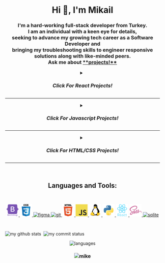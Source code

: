 

<!--
**Mikaildokgoz/Mikaildokgoz** is a ✨ _special_ ✨ repository because its `README.md` (this file) appears on your GitHub profile.

Here are some ideas to get you started:

- 🔭 I’m currently working on ...
- 🌱 I’m currently learning ...
- 👯 I’m looking to collaborate on ...
- 🤔 I’m looking for help with ...
- 💬 Ask me about ...
- 📫 How to reach me: ...
- 😄 Pronouns: ...
- ⚡ Fun fact: ...
-->

<h1 align="center">Hi 👋, I'm Mikail</h1>
<h3 align="center">I'm a hard-working full-stack developer from Turkey. <br> I am an individual with a keen eye for details, <br> seeking to advance my growing tech career as a Software Developer and <br> bringing my troubleshooting skills to engineer responsive solutions along with like-minded peers.<br> Ask me about <a href="https://github.com/Mikaildokgoz?tab=repositories">**projects!**</a></h3>

<details align="center">
  <summary><h3><em>Click For React Projects!</em></h3></summary>

  <p><a href="https://fireblogapp-mikers.netlify.app/" target="_blank" rel="noreferrer">FireBlogApp</a></p>
  <p><a href="https://reactrandomuser2.netlify.app/" target="_blank" rel="noreferrer">ReactRandomUserApp2</a></p>
  <p><a href="https://reactrandomapp1.netlify.app" target="_blank" rel="noreferrer">ReactRandomUserApp1</a></p>
  <p><a href="https://Mikaildokgoz.github.io/RecipeApp" target="_blank" rel="noreferrer">RecipeApp</a></p>
  <p><a href="https://firebase-movieapp.netlify.app/" target="_blank" rel="noreferrer">ReactMovieApp</a></p>
  <p><a href="https://reactrandomuser2.netlify.app/" target="_blank" rel="noreferrer">ReactRandomUserApp</a></p>
  <p><a href="https://tasktracer.netlify.app/" target="_blank" rel="noreferrer">ReactTaskTracker</a></p>
  <p><a href="https://react-projecttour.netlify.app" target="_blank" rel="noreferrer">ReactTourPlaces</a></p>
  <p><a href="https://mikail-language-cards.netlify.app" target="_blank" rel="noreferrer">ReactLanguageCards</a></p>
  <p><a href="https://jobtasktarget.netlify.app/" target="_blank" rel="noreferrer">MyTaskExample</a></p>
  
  
  
  
</details>
  <hr/>
    
<details align="center">
  <summary><h3><em>Click For Javascript Projects!</em></h3></summary>
   <p><a href="https://mikaildokgoz.github.io/JavaScriptProject/LotteryGame" target="_blank" rel="noreferrer">1 --> LuckyNumbers</a></p>
  <p><a href="https://mikaildokgoz.github.io/JavaScriptProject/CountryNeighbours" target="_blank" rel="noreferrer">2 --> CountryNeighbours</a></p>
  <p><a href="https://mikaildokgoz.github.io/JavaScriptProject/CheckoutPage" target="_blank" rel="noreferrer">3 --> Checkout</a></p>
  <p><a href="https://mikaildokgoz.github.io/JavaScriptProject/Portfolio_SASS_Project" target="_blank" rel="noreferrer">4 --> PortfolioProject_SASS </a></p>
   <p><a href="https://mikaildokgoz.github.io/JavaScriptProject/ExactAgeCalculator" target="_blank" rel="noreferrer">5 --> ExactAgeCalculator</a></p>
  <p><a href="https://mikaildokgoz.github.io/JavaScriptProject/AddDeleteItem(basic)" target="_blank" rel="noreferrer">6 --> AddDeleteItem(basic)</a></p>
  <p><a href="https://mikaildokgoz.github.io/JavaScriptProject/PingPong-Game" target="_blank" rel="noreferrer">7 --> PingPong-Game</a></p>
  <p><a href="https://mikaildokgoz.github.io/JavaScriptProject/AddDeleteItem(intermediate)" target="_blank" rel="noreferrer">8 --> AddDeleteItem(intermediate)</a></p>
  <p><a href="https://mikaildokgoz.github.io/JavaScriptProject/todoApp(advanced)" target="_blank" rel="noreferrer">9 --> TodoApp(advanced)</a></p>
  <p><a href="https://mikaildokgoz.github.io/JavaScriptProject/todoApp(createdDoubleList)" target="_blank" rel="noreferrer">10 --> TodoApp(createdDoubleList)</a></p>
  <p><a href="https://mikaildokgoz.github.io/JavaScriptProject/NumberGuessing-Game" target="_blank" rel="noreferrer">11 --> NumberGuessingGame</a></p>
  <p><a href="https://mikaildokgoz.github.io/JavaScriptProject/SpinnerCalculator" target="_blank" rel="noreferrer">12 --> SpinnerNumbers</a></p>
  <p><a href="https://mikaildokgoz.github.io/JavaScriptProject/CheckDailyRoutine" target="_blank" rel="noreferrer">13 --> CheckDailyRoutine</a></p>
  <p><a href="https://mikaildokgoz.github.io/JavaScriptProject/IOS_Calculator" target="_blank" rel="noreferrer">14 --> IphoneCalculator</a></p>
  <p><a href="https://mikaildokgoz.github.io/JavaScriptProject/JSON-Exercise" target="_blank" rel="noreferrer">15 --> JSON_exercise</a></p>
  <p><a href="https://mikaildokgoz.github.io/JavaScriptProject/questionApp" target="_blank" rel="noreferrer">16 --> QuestionApp</a></p>
  <p><a href="https://mikaildokgoz.github.io/JavaScriptProject/profileFinderFromApi" target="_blank" rel="noreferrer">17 --> ProfileFinderFromApi</a></p>
  <p><a href="https://mikaildokgoz.github.io/JavaScriptProject/RegisterUserPage-AxiosExercise" target="_blank" rel="noreferrer">18 --> RegisterUserPage_Axios-Exercise </a></p>
  <p><a href="https://mikaildokgoz.github.io/JavaScriptProject/WeatherApp" target="_blank" rel="noreferrer">19 --> WeatherApp</a></p>
  
  
  <p><a href="https://mikaildokgoz.github.io/JavaScriptProject/restApi-HTTPGetRequest/" target="_blank" rel="noreferrer">20 --> RestApi_HTTP_GetRequest </a></p>
 
</details>
  <hr/>

<details align="center">
  <summary><h3><em>Click For HTML/CSS Projects!</em></h3></summary>
  
  <p><a href="https://github.com/Mikaildokgoz/HTML-CSS/tree/main/SASS_Project" target="_blank" rel="noreferrer">SASS_Project</a></p>
  <p><a href="https://github.com/Mikaildokgoz/HTML-CSS/tree/main/projects/PARALAX-example" target="_blank" rel="noreferrer">Paralax</a></p>
  <p><a href="https://github.com/Mikaildokgoz/HTML-CSS/tree/main/projects/google" target="_blank" rel="noreferrer">Google</a></p>
  <p><a href="https://github.com/Mikaildokgoz/HTML-CSS/tree/main/projects/grid" target="_blank" rel="noreferrer">Grid</a></p>
  <p><a href="https://ersenozturk.github.io/HTML-CSS-Exercises/parallax-web-site/index.html" target="_blank" rel="noreferrer">parallax-web-site</a></p>
  <p><a href="https://github.com/Mikaildokgoz/HTML-CSS/tree/main/projects/netflix_survey" target="_blank" rel="noreferrer">netflixSurvey</a></p>
  <p><a href="https://ersenozturk.github.io/HTML-CSS-Exercises/impossible_is_nothing_web_design/index.html" target="_blank" rel="noreferrer">impossible_is_nothing_web_design</a></p>
  <p><a href="https://ersenozturk.github.io/HTML-CSS-Exercises/LanguageCourseSurveyForm/index.html" target="_blank" rel="noreferrer">LanguageCourseSurveyForm</a></p>
  
</details>
  <hr/>

<p>&nbsp</p>

<h2 align="center"> Languages and Tools: </h2>
<p>&nbsp</p>
<p align="center"> <a href="https://getbootstrap.com" target="_blank" rel="noreferrer"> <img src="https://raw.githubusercontent.com/devicons/devicon/master/icons/bootstrap/bootstrap-plain-wordmark.svg" alt="bootstrap" width="40" height="40"/> </a> <a href="https://www.w3schools.com/css/" target="_blank" rel="noreferrer"> <img src="https://raw.githubusercontent.com/devicons/devicon/master/icons/css3/css3-original-wordmark.svg" alt="css3" width="40" height="40"/> </a> <a href="https://www.figma.com/" target="_blank" rel="noreferrer"> <img src="https://www.vectorlogo.zone/logos/figma/figma-icon.svg" alt="figma" width="40" height="40"/> </a> <a href="https://git-scm.com/" target="_blank" rel="noreferrer"> <img src="https://www.vectorlogo.zone/logos/git-scm/git-scm-icon.svg" alt="git" width="40" height="40"/> </a> <a href="https://www.w3.org/html/" target="_blank" rel="noreferrer"> <img src="https://raw.githubusercontent.com/devicons/devicon/master/icons/html5/html5-original-wordmark.svg" alt="html5" width="40" height="40"/> </a> <a href="https://developer.mozilla.org/en-US/docs/Web/JavaScript" target="_blank" rel="noreferrer"> <img src="https://raw.githubusercontent.com/devicons/devicon/master/icons/javascript/javascript-original.svg" alt="javascript" width="40" height="40"/> </a> <a href="https://www.linux.org/" target="_blank" rel="noreferrer"> <img src="https://raw.githubusercontent.com/devicons/devicon/master/icons/linux/linux-original.svg" alt="linux" width="40" height="40"/> </a> <a href="https://www.python.org" target="_blank" rel="noreferrer"> <img src="https://raw.githubusercontent.com/devicons/devicon/master/icons/python/python-original.svg" alt="python" width="40" height="40"/> </a> <a href="https://reactjs.org/" target="_blank" rel="noreferrer"> <img src="https://raw.githubusercontent.com/devicons/devicon/master/icons/react/react-original-wordmark.svg" alt="react" width="40" height="40"/> </a> <a href="https://sass-lang.com" target="_blank" rel="noreferrer"> <img src="https://raw.githubusercontent.com/devicons/devicon/master/icons/sass/sass-original.svg" alt="sass" width="40" height="40"/> </a> <a href="https://www.sqlite.org/" target="_blank" rel="noreferrer"> <img src="https://www.vectorlogo.zone/logos/sqlite/sqlite-icon.svg" alt="sqlite" width="40" height="40"/> </a> </p>
<p>&nbsp</p>

<p align="left">
<img src="https://github-readme-stats.vercel.app/api?username=Mikaildokgoz&theme=chartreuse-dark" alt="my github stats" width="49%"/>&nbsp;
<img src="https://github-readme-streak-stats.herokuapp.com/?user=Mikaildokgoz&theme=chartreuse-dark" alt="my commit status" width="49%" /> </p>
<p align="center"> <img src="https://github-readme-stats.vercel.app/api/top-langs/?username=Mikaildokgoz&theme=chartreuse-dark&layout=compact" alt="languages" width="50%" > </p>

<h3 align="center"> <img src="https://komarev.com/ghpvc/?username=Mikaildokgoz&label=Profile%20views&color=0e75b6&style=flat" alt="mike" /> </h3>
